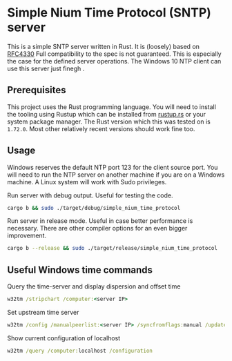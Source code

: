 # Simple Nium Time Protocol (SNTP) server

This is a simple SNTP server written in Rust. It is (loosely) based on [RFC4330](https://datatracker.ietf.org/doc/html/rfc4330#section-3)
Full compatibility to the spec is not guaranteed. This is especially the case for the defined server operations.
The Windows 10 NTP client can use this server just finegh
.

## Prerequisites

This project uses the Rust programming language. You will need to install the tooling using Rustup
which can be installed from [rustup.rs](https://rustup.rs/) or your system package manager.
The Rust version which this was tested on is `1.72.0`. Most other relatively recent versions should
work fine too.

## Usage

Windows reserves the default NTP port 123 for the client source port. You will need to run
the NTP server on another machine if you are on a Windows machine. A Linux system will work
with Sudo privileges.

Run server with debug output. Useful for testing the code.
```bash
cargo b && sudo ./target/debug/simple_nium_time_protocol
```

Run server in release mode. Useful in case better performance is necessary. There are other compiler
options for an even bigger improvement.
```bash
cargo b --release && sudo ./target/release/simple_nium_time_protocol
```

## Useful Windows time commands

Query the time-server and display dispersion and offset time
```cmd
w32tm /stripchart /computer:<server IP>
```

Set upstream time server
```cmd
w32tm /config /manualpeerlist:<server IP> /syncfromflags:manual /update
```

Show current configuration of localhost
```cmd
w32tm /query /computer:localhost /configuration
```
